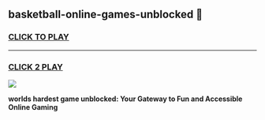 
## basketball-online-games-unblocked 👋
<h3>
<a href="https://premium.freeplayer.one?title=basketball-online-games-unblocked&ref=14F">CLICK TO PLAY</a></h3>
<hr>

<h3>
<a href="https://premium.freeplayer.one?title=basketball-online-games-unblocked&ref=14F">CLICK 2 PLAY</a>
  
</h3>

<a href="https://premium.freeplayer.one?title=basketball-online-games-unblocked&ref=12F/"><img src="https://clearcache.store/games.png"></a>


**worlds hardest game unblocked: Your Gateway to Fun and Accessible Online Gaming**
